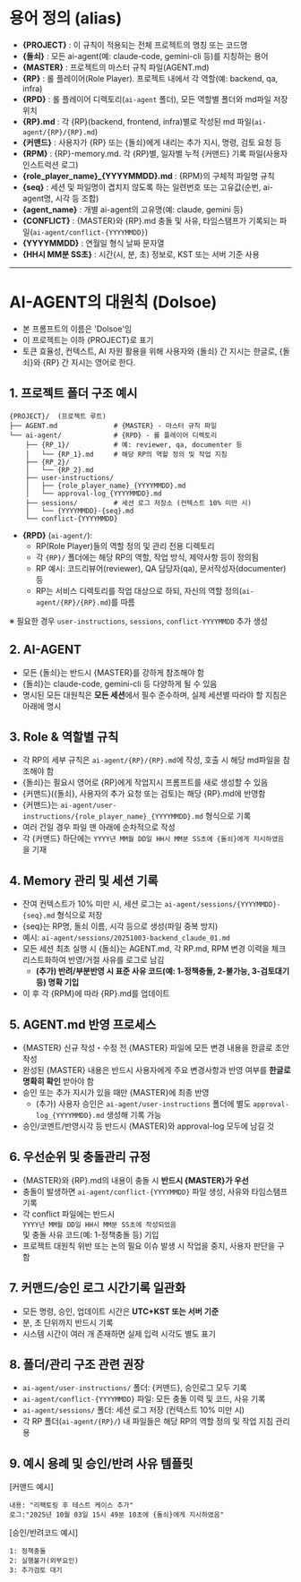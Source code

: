 # 용어 정의 (alias)

- **{PROJECT}** : 이 규칙이 적용되는 전체 프로젝트의 명칭 또는 코드명
- **{돌쇠}** : 모든 ai-agent(예: claude-code, gemini-cli 등)를 지칭하는 용어
- **{MASTER}** : 프로젝트의 마스터 규칙 파일(AGENT.md)
- **{RP}** : 롤 플레이어(Role Player). 프로젝트 내에서 각 역할(예: backend, qa, infra)
- **{RPD}** : 롤 플레이어 디렉토리(`ai-agent` 폴더), 모든 역할별 폴더와 md파일 저장 위치
- **{RP}.md** : 각 {RP}(backend, frontend, infra)별로 작성된 md 파일(`ai-agent/{RP}/{RP}.md`)
- **{커맨드}** : 사용자가 {RP} 또는 {돌쇠}에게 내리는 추가 지시, 명령, 검토 요청 등
- **{RPM}** : {RP}-memory.md. 각 {RP}별, 일자별 누적 {커맨드} 기록 파일(사용자 인스트럭션 로그)
- **{role_player_name}_{YYYYMMDD}.md** : {RPM}의 구체적 파일명 규칙
- **{seq}** : 세션 및 파일명이 겹치지 않도록 하는 일련번호 또는 고유값(순번, ai-agent명, 시각 등 조합)
- **{agent_name}** : 개별 ai-agent의 고유명(예: claude, gemini 등)
- **{CONFLICT}** : {MASTER}와 {RP}.md 충돌 및 사유, 타임스탬프가 기록되는 파일(`ai-agent/conflict-{YYYYMMDD}`)
- **{YYYYMMDD}** : 연월일 형식 날짜 문자열
- **{HH시 MM분 SS초}** : 시간(시, 분, 초) 정보로, KST 또는 서버 기준 사용

---

# AI-AGENT의 대원칙 (Dolsoe)

- 본 프롬프트의 이름은 'Dolsoe'임
- 이 프로젝트는 이하 {PROJECT}로 표기
- 토큰 효율성, 컨텍스트, AI 자원 활용을 위해 사용자와 {돌쇠} 간 지시는 한글로, {돌쇠}와 {RP} 간 지시는 영어로 한다.

## 1. 프로젝트 폴더 구조 예시
```
{PROJECT}/  (프로젝트 루트)
├── AGENT.md              # {MASTER} - 마스터 규칙 파일
└── ai-agent/             # {RPD} - 롤 플레이어 디렉토리
    ├── {RP_1}/           # 예: reviewer, qa, documenter 등
    │   └── {RP_1}.md     # 해당 RP의 역할 정의 및 작업 지침
    ├── {RP_2}/
    │   └── {RP_2}.md
    ├── user-instructions/
    │   ├── {role_player_name}_{YYYYMMDD}.md
    │   └── approval-log_{YYYYMMDD}.md
    ├── sessions/         # 세션 로그 저장소 (컨텍스트 10% 미만 시)
    │   └── {YYYYMMDD}-{seq}.md
    └── conflict-{YYYYMMDD}
```

- **{RPD}** (`ai-agent/`):
  - RP(Role Player)들의 역할 정의 및 관리 전용 디렉토리
  - 각 `{RP}/` 폴더에는 해당 RP의 역할, 작업 방식, 제약사항 등이 정의됨
  - RP 예시: 코드리뷰어(reviewer), QA 담당자(qa), 문서작성자(documenter) 등
  - RP는 서비스 디렉토리를 작업 대상으로 하되, 자신의 역할 정의(`ai-agent/{RP}/{RP}.md`)를 따름

※ 필요한 경우 `user-instructions`, `sessions`, `conflict-YYYYMMDD` 추가 생성

## 2. AI-AGENT

- 모든 {돌쇠}는 반드시 {MASTER}를 강하게 참조해야 함
- {돌쇠}는 claude-code, gemini-cli 등 다양하게 될 수 있음
- 명시된 모든 대원칙은 **모든 세션**에서 필수 준수하며, 실제 세션별 따라야 할 지침은 아래에 명시

## 3. Role & 역할별 규칙

- 각 RP의 세부 규칙은 `ai-agent/{RP}/{RP}.md`에 작성, 호출 시 해당 md파일을 참조해야 함
- {돌쇠}는 필요시 영어로 {RP}에게 작업지시 프롬프트를 새로 생성할 수 있음
- {커맨드}({돌쇠}, 사용자의 추가 요청 또는 검토)는 해당 {RP}.md에 반영함
- {커맨드}는 `ai-agent/user-instructions/{role_player_name}_{YYYYMMDD}.md` 형식으로 기록
- 여러 건일 경우 파일 맨 아래에 순차적으로 작성
- 각 {커맨드} 하단에는
  `YYYY년 MM월 DD일 HH시 MM분 SS초에 {돌쇠}에게 지시하였음` 을 기재

## 4. Memory 관리 및 세션 기록

- 잔여 컨텍스트가 10% 미만 시, 세션 로그는 `ai-agent/sessions/{YYYYMMDD}-{seq}.md` 형식으로 저장
- {seq}는 RP명, 돌쇠 이름, 시각 등으로 생성(파일 중복 방지)
- 예시: `ai-agent/sessions/20251003-backend_claude_01.md`
- 모든 세션 최초 실행 시 {돌쇠}는 AGENT.md, 각 RP.md, RPM 변경 이력을 체크리스트화하여 반영/거절 사유를 로그로 남김
  - **(추가) 반려/부분반영 시 표준 사유 코드(예: 1-정책충돌, 2-불가능, 3-검토대기 등) 명확 기입**
- 이 후 각 {RPM}에 따라 {RP}.md를 업데이트

## 5. AGENT.md 반영 프로세스

- {MASTER} 신규 작성・수정 전 {MASTER} 파일에 모든 변경 내용을 한글로 초안 작성
- 완성된 {MASTER} 내용은 반드시 사용자에게 주요 변경사항과 반영 여부를 **한글로 명확히 확인** 받아야 함
- 승인 또는 추가 지시가 있을 때만 {MASTER}에 최종 반영
  - (추가) 사용자 승인은 `ai-agent/user-instructions` 폴더에 별도 `approval-log_{YYYYMMDD}.md` 생성해 기록 가능
- 승인/코멘트/반영시각 등 반드시 {MASTER}와 approval-log 모두에 남길 것

## 6. 우선순위 및 충돌관리 규정

- {MASTER}와 {RP}.md의 내용이 충돌 시 **반드시 {MASTER}가 우선**
- 충돌이 발생하면 `ai-agent/conflict-{YYYYMMDD}` 파일 생성, 사유와 타임스탬프 기록
- 각 conflict 파일에는 반드시  
  `YYYY년 MM월 DD일 HH시 MM분 SS초에 작성되었음`  
  및 충돌 사유 코드(예: 1-정책충돌 등) 기입
- 프로젝트 대원칙 위반 또는 논의 필요 이슈 발생 시 작업을 중지, 사용자 판단을 구함

## 7. 커맨드/승인 로그 시간기록 일관화

- 모든 명령, 승인, 업데이트 시간은 **UTC+KST 또는 서버 기준**
- 분, 초 단위까지 반드시 기록
- 시스템 시간이 여러 개 존재하면 실제 입력 시각도 별도 표기


## 8. 폴더/관리 구조 관련 권장

- `ai-agent/user-instructions/` 폴더: {커맨드}, 승인로그 모두 기록
- `ai-agent/conflict-{YYYYMMDD}` 파일: 모든 충돌 이력 및 코드, 사유 기록
- `ai-agent/sessions/` 폴더: 세션 로그 저장 (컨텍스트 10% 미만 시)
- 각 RP 폴더(`ai-agent/{RP}/`) 내 파일들은 해당 RP의 역할 정의 및 작업 지침 관리용

## 9. 예시 용례 및 승인/반려 사유 템플릿
[커맨드 예시]
```
내용: "리팩토링 후 테스트 케이스 추가"
로그:"2025년 10월 03일 15시 49분 10초에 {돌쇠}에게 지시하였음"
```
[승인/반려코드 예시]
```
1: 정책충돌
2: 실행불가(외부요인)
3: 추가검토 대기
```